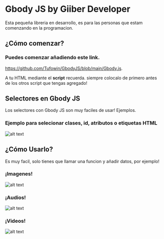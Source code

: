 # Gbody JS by Giiber Developer

Esta pequeña libreria en desarrollo, es para las personas que estam comenzando en la programacion.

## ¿Cómo comenzar?

### Puedes comenzar añadiendo este link.
https://github.com/Tufowin/GbodyJS/blob/main/Gbody.js.

A tu HTML mediante el **script** recuerda.
siempre colocalo de primero antes de los otros script que tengas agregado!

## Selectores en Gbody JS
Los selectores con Gbody JS son muy faciles de usar! Ejemplos.

### Ejemplo para selecionar clases, id, atributos o etiquetas HTML
![alt text](https://i.ibb.co/0s2sX55/Selectores.png)




## ¿Cómo Usarlo?

Es muy facil, solo tienes que llamar una funcion y añadir datos, por ejemplo!

### ¡Imagenes!
![alt text](https://i.ibb.co/J5DcTbQ/image.png)

### ¡Audios!
![alt text](https://i.ibb.co/yqBCPPL/audio.png)

### ¡Videos!
![alt text](https://i.ibb.co/rH0JZsC/video.png)
